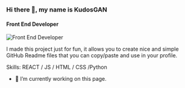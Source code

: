 

### Hi there 👋, my name is KudosGAN
#### Front End Developer
![Front End Developer](https://kudosgan.github.io/La_vie_Canadianne/image/robo/man2.jpg)

I made this project just for fun, it allows you to create nice and simple GitHub Readme files that you can copy/paste and use in your profile.

Skills:  REACT / JS / HTML / CSS /Python

- 🔭 I’m currently working on this page. 




